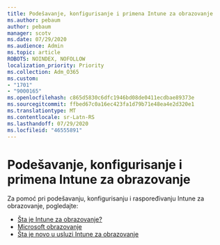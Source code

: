 ```yaml
---
title: Podešavanje, konfigurisanje i primena Intune za obrazovanje
ms.author: pebaum
author: pebaum
manager: scotv
ms.date: 07/29/2020
ms.audience: Admin
ms.topic: article
ROBOTS: NOINDEX, NOFOLLOW
localization_priority: Priority
ms.collection: Adm_O365
ms.custom:
- "1701"
- "9000165"
ms.openlocfilehash: c865d5830c6dfc1946bd08de0411ecdbae89373e
ms.sourcegitcommit: ffbed67c0a16ec423fa1d79b71e48ea4e2d320e1
ms.translationtype: MT
ms.contentlocale: sr-Latn-RS
ms.lasthandoff: 07/29/2020
ms.locfileid: "46555891"
---
```

# <a name="how-to-set-up-configure-and-deploy-intune-for-education"></a>Podešavanje, konfigurisanje i primena Intune za obrazovanje

Za pomoć pri podešavanju, konfigurisanju i raspoređivanju Intune za obrazovanje, pogledajte:

- [Šta je Intune za obrazovanje?](https://docs.microsoft.com/intune-education/what-is-intune-for-education)
- [Microsoft obrazovanje](https://www.microsoft.com/education/intune/default.aspx)
- [Šta je novo u usluzi Intune za obrazovanje](https://docs.microsoft.com/intune-education/whats-new-in-edu)